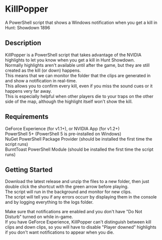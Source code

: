 # KillPopper

A PowerShell script that shows a Windows notification when you get a kill in Hunt: Showdown 1896

## Description

KillPopper is a PowerShell script that takes advantage of the NVIDIA highlights to let you know when you get a kill in Hunt Showdown.  
Normally highlights aren't available until after the game, but they are still created as the kill (or down) happens.  
This means that we can monitor the folder that the clips are generated in and show a notification in real-time.  
This allows you to confirm every kill, even if you miss the sound cues or it happens very far away.  
This is especially helpful when other players die to your traps on the other side of the map, although the highlight itself won't show the kill.

## Requirements

GeForce Experience (for v1.1+), or NVIDIA App (for v1.2+)  
PowerShell 5+ (PowerShell 5 is pre-installed on Windows)  
NuGet PowerShell Package Provider (should be installed the first time the script runs)  
BurntToast PowerShell Module (should be installed the first time the script runs)

## Getting Started

Download the latest release and unzip the files to a new folder, then just double click the shortcut with the green arrow before playing.  
The script will run in the background and monitor for new clips.  
The script will tell you if any errors occurr by displaying them in the console and by logging everything to the logs folder.
  
Make sure that notifications are enabled and you don't have "Do Not Disturb" turned on while in-game.  
If you have GeForce Experience, KillPopper can't distinguish between kill clips and down clips, so you will have to disable "Player downed" highlights if you don't want notifications to appear when you die.
